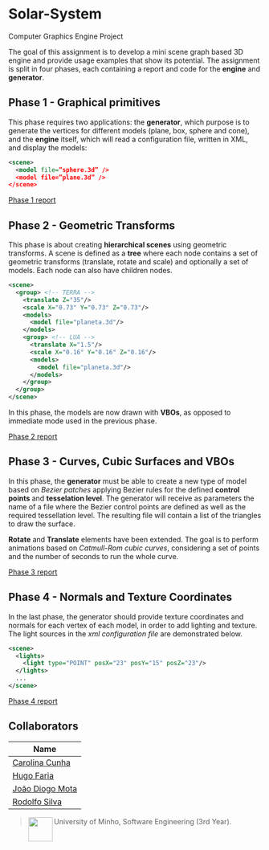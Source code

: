 # Solar-System
Computer Graphics Engine Project

The goal of this assignment is to develop a mini scene graph based 3D engine and provide usage examples that show its potential. The assignment is split in four phases, each containing a report and code for the __engine__ and __generator__.

## Phase 1 - Graphical primitives

This phase requires two applications: the __generator__, which purpose is to generate the vertices for different models (plane, box, sphere and cone), and the __engine__ itself, which will read a configuration file, written in XML, and display the models: 

```xml
<scene>
  <model file=”sphere.3d” />
  <model file=”plane.3d” />
</scene>
```

[Phase 1 report](https://github.com/13caroline/Solar-System/blob/master/Fase1/relat%C3%B3rio.pdf)

##  Phase 2 - Geometric Transforms 

This phase is about creating __hierarchical scenes__ using geometric transforms. A scene is defined as a __tree__ where each node contains a set of geometric transforms (translate, rotate and scale) and optionally a set of models. Each node can also have children nodes.

```xml
<scene>
  <group> <!-- TERRA -->
    <translate Z="35"/>
    <scale X="0.73" Y="0.73" Z="0.73"/>
    <models>
      <model file="planeta.3d"/>
    </models>
    <group> <!-- LUA -->
      <translate X="1.5"/>
      <scale X="0.16" Y="0.16" Z="0.16"/>
      <models>
        <model file="planeta.3d"/>
      </models>
    </group>
  </group>
</scene>
```

In this phase, the models are now drawn with **VBOs**, as opposed to immediate mode used in the previous phase.

[Phase 2 report](https://github.com/13caroline/Solar-System/blob/master/Fase2/relat%C3%B3rio.pdf)

## Phase 3 - Curves, Cubic Surfaces and VBOs

In this phase, the __generator__ must be able to create a new type of model based on _Bezier patches_ applying Bezier rules for the defined **control points** and **tesselation level**. The generator will receive as parameters the name of a file where the Bezier control points are defined as well as the required tessellation level. The resulting file will contain a list of the triangles to draw the surface.

**Rotate** and **Translate** elements have been extended. The goal is to perform animations based on _Catmull-Rom cubic curves_, considering a set of points and the number of seconds to run the whole curve. 

[Phase 3 report](https://github.com/13caroline/Solar-System/blob/master/Fase3/relat%C3%B3rio.pdf)

## Phase 4 - Normals and Texture Coordinates

In the last phase, the generator should provide texture coordinates and normals for each vertex of each model, in order to add lighting and texture. 
The light sources in the _xml configuration file_ are demonstrated below.

```xml
<scene>
  <lights>
    <light type="POINT" posX="23" posY="15" posZ="23"/>
  </lights>
  ...
</scene>
```

[Phase 4 report](https://github.com/13caroline/Solar-System/blob/master/Fase4/relat%C3%B3rio.pdf)

## Collaborators

| Name            	|
|-----------------	|
| [Carolina Cunha](https://github.com/13caroline)  	|
| [Hugo Faria](https://github.com/KHiro13)      	|
| [João Diogo Mota](https://github.com/JoaoDiogoMota) 	|
| [Rodolfo Silva](https://github.com/Th0l)   	|

> <img src="https://seeklogo.com/images/U/Universidade_do_Minho-logo-CB2F98451C-seeklogo.com.png" align="left" height="48" width="48" > University of Minho, Software Engineering (3rd Year).
